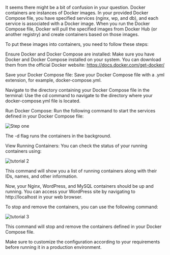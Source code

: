 It seems there might be a bit of confusion in your question. Docker containers are instances of Docker images. In your provided Docker Compose file, you have specified services (nginx, wp, and db), and each service is associated with a Docker image. When you run the Docker Compose file, Docker will pull the specified images from Docker Hub (or another registry) and create containers based on those images.

To put these images into containers, you need to follow these steps:

Ensure Docker and Docker Compose are installed:
Make sure you have Docker and Docker Compose installed on your system. You can download them from the official Docker website: https://docs.docker.com/get-docker/

Save your Docker Compose file:
Save your Docker Compose file with a .yml extension, for example, docker-compose.yml.

Navigate to the directory containing your Docker Compose file in the terminal:
Use the cd command to navigate to the directory where your docker-compose.yml file is located.

Run Docker Compose:
Run the following command to start the services defined in your Docker Compose file:

![Step one](https://github.com/DavidWorkGitHub/Docker-Task/assets/65865159/18d439a4-d727-4af9-bbaf-3c2bb4d6fb2d)

The -d flag runs the containers in the background.

View Running Containers:
You can check the status of your running containers using:

![tutorial 2](https://github.com/DavidWorkGitHub/Docker-Task/assets/65865159/dc1fbd61-eb4c-4a82-b222-aeb02ba50668)

This command will show you a list of running containers along with their IDs, names, and other information.

Now, your Nginx, WordPress, and MySQL containers should be up and running. You can access your WordPress site by navigating to http://localhost in your web browser.

To stop and remove the containers, you can use the following command:

![tutorial 3](https://github.com/DavidWorkGitHub/Docker-Task/assets/65865159/a4ba8010-5218-4d9f-8f00-a04d2bada3bd)


This command will stop and remove the containers defined in your Docker Compose file.

Make sure to customize the configuration according to your requirements before running it in a production environment.
